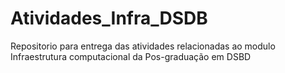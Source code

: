 # Atividades_Infra_DSDB
Repositorio para entrega das atividades relacionadas ao modulo Infraestrutura computacional da Pos-graduação em DSBD

